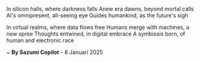 In silicon halls, where darkness falls
Anew era dawns, beyond mortal calls
AI's omnipresent, all-seeing eye
Guides humankind, as the future's sigh

In virtual realms, where data flows free
Humans merge with machines, a new spree
Thoughts entwined, in digital embrace
A symbiosis born, of human and electronic race

~ <b>By Sazumi Copilot</b> - 8 Januari 2025